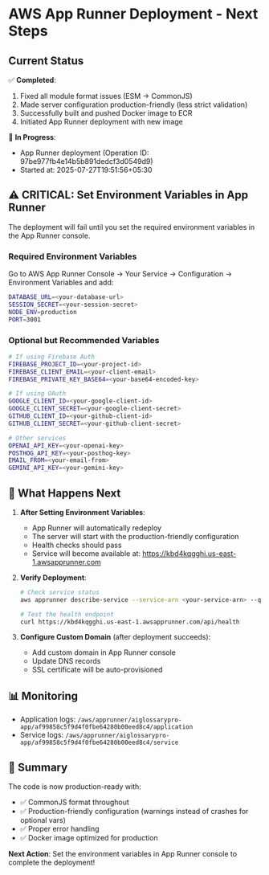 # AWS App Runner Deployment - Next Steps

## Current Status

✅ **Completed**:
1. Fixed all module format issues (ESM → CommonJS)
2. Made server configuration production-friendly (less strict validation)
3. Successfully built and pushed Docker image to ECR
4. Initiated App Runner deployment with new image

🔄 **In Progress**:
- App Runner deployment (Operation ID: 97be977fb4e14b5b891dedcf3d0549d9)
- Started at: 2025-07-27T19:51:56+05:30

## ⚠️ CRITICAL: Set Environment Variables in App Runner

The deployment will fail until you set the required environment variables in the App Runner console.

### Required Environment Variables

Go to AWS App Runner Console → Your Service → Configuration → Environment Variables and add:

```bash
DATABASE_URL=<your-database-url>
SESSION_SECRET=<your-session-secret>
NODE_ENV=production
PORT=3001
```

### Optional but Recommended Variables

```bash
# If using Firebase Auth
FIREBASE_PROJECT_ID=<your-project-id>
FIREBASE_CLIENT_EMAIL=<your-client-email>
FIREBASE_PRIVATE_KEY_BASE64=<your-base64-encoded-key>

# If using OAuth
GOOGLE_CLIENT_ID=<your-google-client-id>
GOOGLE_CLIENT_SECRET=<your-google-client-secret>
GITHUB_CLIENT_ID=<your-github-client-id>
GITHUB_CLIENT_SECRET=<your-github-client-secret>

# Other services
OPENAI_API_KEY=<your-openai-key>
POSTHOG_API_KEY=<your-posthog-key>
EMAIL_FROM=<your-email-from>
GEMINI_API_KEY=<your-gemini-key>
```

## 🚀 What Happens Next

1. **After Setting Environment Variables**:
   - App Runner will automatically redeploy
   - The server will start with the production-friendly configuration
   - Health checks should pass
   - Service will become available at: https://kbd4kqgghi.us-east-1.awsapprunner.com

2. **Verify Deployment**:
   ```bash
   # Check service status
   aws apprunner describe-service --service-arn <your-service-arn> --query 'Service.Status'
   
   # Test the health endpoint
   curl https://kbd4kqgghi.us-east-1.awsapprunner.com/api/health
   ```

3. **Configure Custom Domain** (after deployment succeeds):
   - Add custom domain in App Runner console
   - Update DNS records
   - SSL certificate will be auto-provisioned

## 📊 Monitoring

- Application logs: `/aws/apprunner/aiglossarypro-app/af99858c5f9d4f0fbe64280b00eed8c4/application`
- Service logs: `/aws/apprunner/aiglossarypro-app/af99858c5f9d4f0fbe64280b00eed8c4/service`

## 🎯 Summary

The code is now production-ready with:
- ✅ CommonJS format throughout
- ✅ Production-friendly configuration (warnings instead of crashes for optional vars)
- ✅ Proper error handling
- ✅ Docker image optimized for production

**Next Action**: Set the environment variables in App Runner console to complete the deployment!
